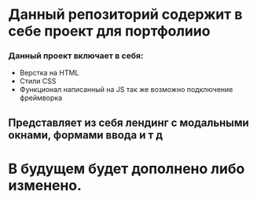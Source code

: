 # Данный репозиторий содержит в себе проект для портфолиио
### Данный проект включает в себя:
* Верстка на HTML
* Стили CSS
* Функционал написанный на JS так же возможно подключение фреймворка

## Представляет из себя лендинг с модальными окнами, формами ввода и т д

# В будущем будет дополнено либо изменено.
